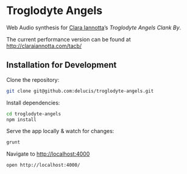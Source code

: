 # Troglodyte Angels

Web Audio synthesis for [Clara Iannotta](http://claraiannotta.com/)’s *Troglodyte Angels Clank By*.

The current performance version can be found at <http://claraiannotta.com/tacb/>

## Installation for Development

Clone the repository:
```bash
git clone git@github.com:delucis/troglodyte-angels.git
```

Install dependencies:    
```bash
cd troglodyte-angels
npm install
```

Serve the app locally & watch for changes:    
```bash
grunt
```

Navigate to <http://localhost:4000>    
```bash
open http://localhost:4000/
```
